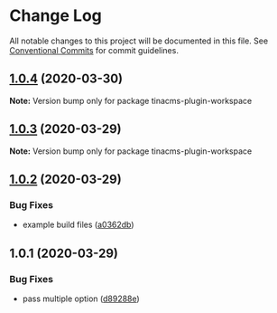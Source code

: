 # Change Log

All notable changes to this project will be documented in this file.
See [Conventional Commits](https://conventionalcommits.org) for commit guidelines.

## [1.0.4](https://github.com/mmintel/tinacms-condition-field/compare/v1.0.3...v1.0.4) (2020-03-30)

**Note:** Version bump only for package tinacms-plugin-workspace





## [1.0.3](https://github.com/mmintel/tinacms-condition-field/compare/v1.0.2...v1.0.3) (2020-03-29)

**Note:** Version bump only for package tinacms-plugin-workspace





## [1.0.2](https://github.com/mmintel/tinacms-condition-field/compare/v1.0.1...v1.0.2) (2020-03-29)


### Bug Fixes

* example build files ([a0362db](https://github.com/mmintel/tinacms-condition-field/commit/a0362dbaca3a48a8a9a123e0295b80f8616c9eea))





## 1.0.1 (2020-03-29)


### Bug Fixes

* pass multiple option ([d89288e](https://github.com/mmintel/tinacms-condition-field/commit/d89288e560d32a939511864a7757773580e75178))
